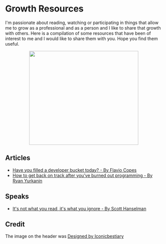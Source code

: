 # Growth Resources

I'm passionate about reading, watching or participating in things that allow me to grow as a professional and as a person and I like to share that growth with others. Here is a compilation of some resources that have been of interest to me and I would like to share them with you. Hope you find them useful.

<p align="center">
    <img src="https://i.postimg.cc/cCSgd3JK/294.jpg" height="300" width="350" />
</p>


## Articles
* [Have you filled a developer bucket today? - By Flavio Copes ](https://medium.freecodecamp.org/have-you-filled-a-developer-bucket-today-93acdf4b4356)
* [How to get back on track after you’ve burned out programming - By Ryan Yurkanin](https://medium.freecodecamp.org/how-to-get-back-on-track-after-youve-burned-out-programming-a04ccafeefd6)

## Speaks
* [It's not what you read, it's what you ignore - By Scott Hanselman](https://www.youtube.com/watch?v=IWPgUn8tL8s&t=435s)

## Credit

The image on the header was <a href='https://www.freepik.com/free-vector/people-standing-together-in-shape-of-an-arrow_1311194.htm'>Designed by Iconicbestiary</a>
